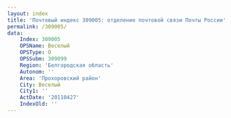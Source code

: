 ```yaml
---
layout: index
title: 'Почтовый индекс 309005: отделение почтовой связи Почты России'
permalink: /309005/
data:
    Index: 309005
    OPSName: Веселый
    OPSType: О
    OPSSubm: 309099
    Region: 'Белгородская область'
    Autonom: ''
    Area: 'Прохоровский район'
    City: Веселый
    City1: ''
    ActDate: '20110427'
    IndexOld: ''
---
```

